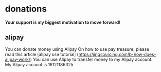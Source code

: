 # donations
**Your support is my biggest motivation to move forward!**
## alipay
You can donate money using Alipay
On how to use pay treasure, please read this article [alipay use tutorial] (https://jingsourcing.com/b-how-does-alipay-work/)
You can use Alipay to transfer money to my Alipay account. My Alipay account is 19121186325
